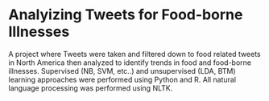 # Analyizing Tweets for Food-borne Illnesses

A project where Tweets were taken and filtered down to food related tweets in North America then analyzed to identify trends in food and food-borne illnesses.
Supervised (NB, SVM, etc..) and unsupervised (LDA, BTM) learning approaches were performed using Python and R. All natural language processing was performed using NLTK.
